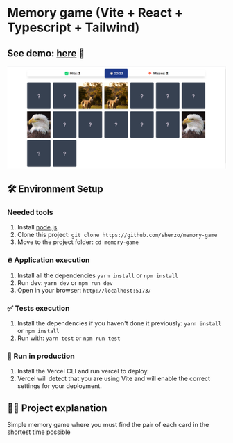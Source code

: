 # Memory game (Vite + React + Typescript + Tailwind)

## See demo: [here](https://memory-game-sherzo.vercel.app/) 🚀

![alt](./docs/img/Capture-2023-04-28-162918.png)

## 🛠️ Environment Setup

### Needed tools

1. Install [node.js](https://nodejs.org/)
2. Clone this project: `git clone https://github.com/sherzo/memory-game`
3. Move to the project folder: `cd memory-game`

### 🔥 Application execution

1. Install all the dependencies `yarn install` or `npm install`
2. Run dev: `yarn dev` or `npm run dev`
3. Open in your browser: `http://localhost:5173/`

### ✅ Tests execution

1. Install the dependencies if you haven't done it previously: `yarn install` or `npm install`
2. Run with: `yarn test` or `npm run test`

### 💪 Run in production

1. Install the Vercel CLI and run vercel to deploy.
2. Vercel will detect that you are using Vite and will enable the correct settings for your deployment.

## 👩‍💻 Project explanation

Simple memory game where you must find the pair of each card in the shortest time possible
